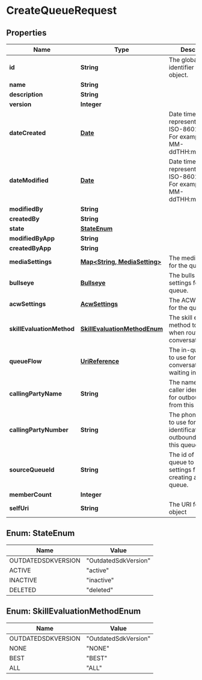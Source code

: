 
# CreateQueueRequest

## Properties
Name | Type | Description | Notes
------------ | ------------- | ------------- | -------------
**id** | **String** | The globally unique identifier for the object. |  [optional]
**name** | **String** |  |  [optional]
**description** | **String** |  |  [optional]
**version** | **Integer** |  |  [optional]
**dateCreated** | [**Date**](Date.md) | Date time is represented as an ISO-8601 string. For example: yyyy-MM-ddTHH:mm:ss.SSSZ |  [optional]
**dateModified** | [**Date**](Date.md) | Date time is represented as an ISO-8601 string. For example: yyyy-MM-ddTHH:mm:ss.SSSZ |  [optional]
**modifiedBy** | **String** |  |  [optional]
**createdBy** | **String** |  |  [optional]
**state** | [**StateEnum**](#StateEnum) |  |  [optional]
**modifiedByApp** | **String** |  |  [optional]
**createdByApp** | **String** |  |  [optional]
**mediaSettings** | [**Map&lt;String, MediaSetting&gt;**](MediaSetting.md) | The media settings for the queue. | 
**bullseye** | [**Bullseye**](Bullseye.md) | The bulls-eye settings for the queue. |  [optional]
**acwSettings** | [**AcwSettings**](AcwSettings.md) | The ACW settings for the queue. | 
**skillEvaluationMethod** | [**SkillEvaluationMethodEnum**](#SkillEvaluationMethodEnum) | The skill evaluation method to use when routing conversations. | 
**queueFlow** | [**UriReference**](UriReference.md) | The in-queue flow to use for conversations waiting in queue. |  [optional]
**callingPartyName** | **String** | The name to use for caller identification for outbound calls from this queue. |  [optional]
**callingPartyNumber** | **String** | The phone number to use for caller identification for outbound calls from this queue. |  [optional]
**sourceQueueId** | **String** | The id of an existing queue to copy the settings from when creating a new queue. |  [optional]
**memberCount** | **Integer** |  |  [optional]
**selfUri** | **String** | The URI for this object |  [optional]


<a name="StateEnum"></a>
## Enum: StateEnum
Name | Value
---- | -----
OUTDATEDSDKVERSION | &quot;OutdatedSdkVersion&quot;
ACTIVE | &quot;active&quot;
INACTIVE | &quot;inactive&quot;
DELETED | &quot;deleted&quot;


<a name="SkillEvaluationMethodEnum"></a>
## Enum: SkillEvaluationMethodEnum
Name | Value
---- | -----
OUTDATEDSDKVERSION | &quot;OutdatedSdkVersion&quot;
NONE | &quot;NONE&quot;
BEST | &quot;BEST&quot;
ALL | &quot;ALL&quot;




